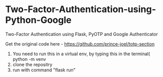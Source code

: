 # Two-Factor-Authentication-using-Python-Google
Two-Factor Authentication using Flask, PyOTP and Google Authenticator
 
Get the original code here -
https://github.com/prince-joel/totp-section

1) You need to run this in a virtual env, by typing this in the terminal(
python -m venv
2) clone the repositry 
3) run with command "flask run"
